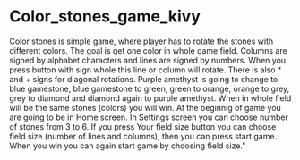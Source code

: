 # Color_stones_game_kivy
        
Color stones is simple game, where player has to rotate the stones with different colors. 
The goal is get one color in whole game field. Columns are signed by alphabet characters 
and lines are signed by numbers. When you press button with sign whole this line or column will rotate. 
There is also * and + signs for diagonal rotations.
Purple amethyst is going to change to blue gamestone, blue gamestone to green, green to orange, 
orange to grey, grey to diamond and diamond again to purple amethyst. When in whole field will be the same 
stones (colors) you will win. 
At the beginnig of game you are going to be in Home screen. In Settings screen you can choose number of 
stones from 3 to 6. If you press Your field size button you can choose field size (number of lines and columns), 
then you can press start game. When you win you can again start game by choosing field size."
